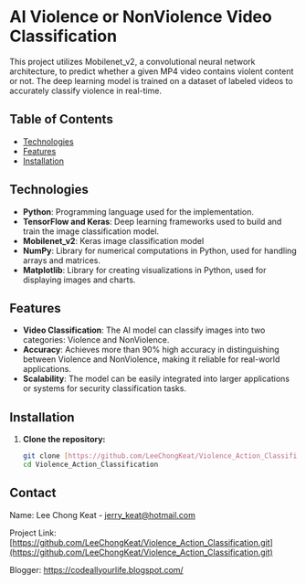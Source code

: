 # AI Violence or NonViolence Video Classification

This project utilizes Mobilenet_v2, a convolutional neural network architecture, to predict whether a given MP4 video contains violent content or not. The deep learning model is trained on a dataset of labeled videos to accurately classify violence in real-time.

## Table of Contents
- [Technologies](#technologies)
- [Features](#features)
- [Installation](#installation)



## Technologies

- **Python**: Programming language used for the implementation.
- **TensorFlow and Keras**: Deep learning frameworks used to build and train the image classification model.
- **Mobilenet_v2**: Keras image classification model
- **NumPy**: Library for numerical computations in Python, used for handling arrays and matrices.
- **Matplotlib**: Library for creating visualizations in Python, used for displaying images and charts.

## Features

- **Video Classification**: The AI model can classify images into two categories: Violence and NonViolence.
- **Accuracy**: Achieves more than 90% high accuracy in distinguishing between Violence and NonViolence, making it reliable for real-world applications.
- **Scalability**: The model can be easily integrated into larger applications or systems for security classification tasks.

## Installation

1. **Clone the repository:**
   ```bash
   git clone [https://github.com/LeeChongKeat/Violence_Action_Classification](https://github.com/LeeChongKeat/Violence_Action_Classification.git)
   cd Violence_Action_Classification


## Contact
Name: Lee Chong Keat - jerry_keat@hotmail.com

Project Link: [https://github.com/LeeChongKeat/Violence_Action_Classification.git](https://github.com/LeeChongKeat/Violence_Action_Classification.git)

Blogger: https://codeallyourlife.blogspot.com/
